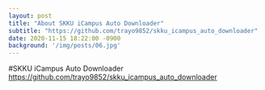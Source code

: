```yaml
---
layout: post
title: "About SKKU iCampus Auto Downloader"
subtitle: "https://github.com/trayo9852/skku_icampus_auto_downloader"
date: 2020-11-15 18:22:00 -0900
background: '/img/posts/06.jpg'
---
```


#SKKU iCampus Auto Downloader
<https://github.com/trayo9852/skku_icampus_auto_downloader>
